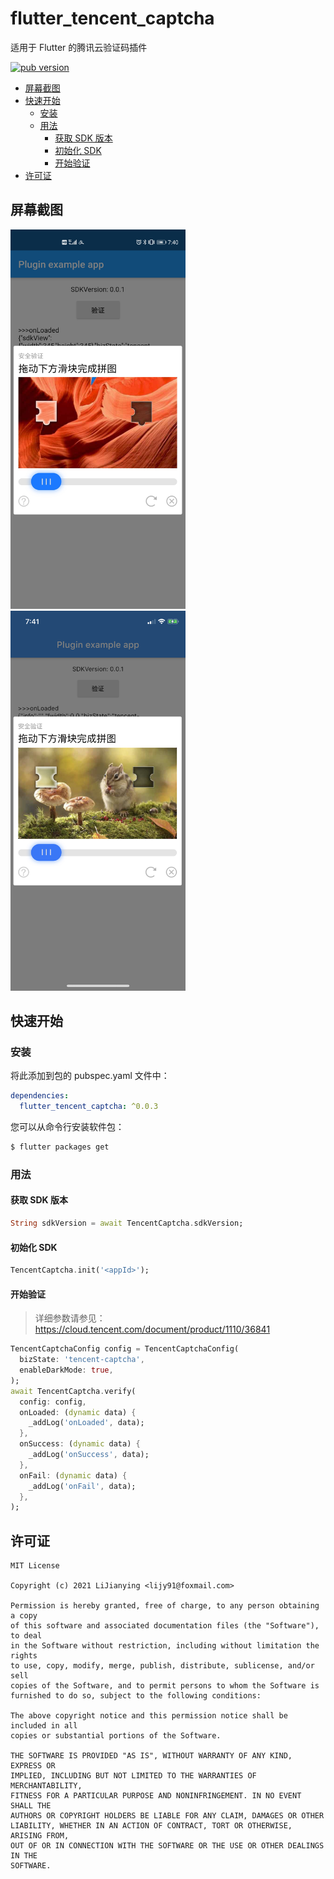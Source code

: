 # flutter_tencent_captcha

适用于 Flutter 的腾讯云验证码插件

[![pub version][pub-image]][pub-url]

[pub-image]: https://img.shields.io/pub/v/flutter_tencent_captcha.svg
[pub-url]: https://pub.dev/packages/flutter_tencent_captcha

<!-- START doctoc generated TOC please keep comment here to allow auto update -->
<!-- DON'T EDIT THIS SECTION, INSTEAD RE-RUN doctoc TO UPDATE -->


- [屏幕截图](#%E5%B1%8F%E5%B9%95%E6%88%AA%E5%9B%BE)
- [快速开始](#%E5%BF%AB%E9%80%9F%E5%BC%80%E5%A7%8B)
  - [安装](#%E5%AE%89%E8%A3%85)
  - [用法](#%E7%94%A8%E6%B3%95)
    - [获取 SDK 版本](#%E8%8E%B7%E5%8F%96-sdk-%E7%89%88%E6%9C%AC)
    - [初始化 SDK](#%E5%88%9D%E5%A7%8B%E5%8C%96-sdk)
    - [开始验证](#%E5%BC%80%E5%A7%8B%E9%AA%8C%E8%AF%81)
- [许可证](#%E8%AE%B8%E5%8F%AF%E8%AF%81)

<!-- END doctoc generated TOC please keep comment here to allow auto update -->

## 屏幕截图

<div>
  <img src='./screenshots/flutter_tencent_captcha-android.jpeg' width=280>
  <img src='./screenshots/flutter_tencent_captcha-ios.png' width=280>
</div>

## 快速开始

### 安装

将此添加到包的 pubspec.yaml 文件中：

```yaml
dependencies:
  flutter_tencent_captcha: ^0.0.3
```

您可以从命令行安装软件包：

```bash
$ flutter packages get
```

### 用法

#### 获取 SDK 版本

```dart
String sdkVersion = await TencentCaptcha.sdkVersion;
```

#### 初始化 SDK

```dart
TencentCaptcha.init('<appId>');
```

#### 开始验证

> 详细参数请参见：https://cloud.tencent.com/document/product/1110/36841

```dart
TencentCaptchaConfig config = TencentCaptchaConfig(
  bizState: 'tencent-captcha',
  enableDarkMode: true,
);
await TencentCaptcha.verify(
  config: config,
  onLoaded: (dynamic data) {
    _addLog('onLoaded', data);
  },
  onSuccess: (dynamic data) {
    _addLog('onSuccess', data);
  },
  onFail: (dynamic data) {
    _addLog('onFail', data);
  },
);
```

## 许可证

```
MIT License

Copyright (c) 2021 LiJianying <lijy91@foxmail.com>

Permission is hereby granted, free of charge, to any person obtaining a copy
of this software and associated documentation files (the "Software"), to deal
in the Software without restriction, including without limitation the rights
to use, copy, modify, merge, publish, distribute, sublicense, and/or sell
copies of the Software, and to permit persons to whom the Software is
furnished to do so, subject to the following conditions:

The above copyright notice and this permission notice shall be included in all
copies or substantial portions of the Software.

THE SOFTWARE IS PROVIDED "AS IS", WITHOUT WARRANTY OF ANY KIND, EXPRESS OR
IMPLIED, INCLUDING BUT NOT LIMITED TO THE WARRANTIES OF MERCHANTABILITY,
FITNESS FOR A PARTICULAR PURPOSE AND NONINFRINGEMENT. IN NO EVENT SHALL THE
AUTHORS OR COPYRIGHT HOLDERS BE LIABLE FOR ANY CLAIM, DAMAGES OR OTHER
LIABILITY, WHETHER IN AN ACTION OF CONTRACT, TORT OR OTHERWISE, ARISING FROM,
OUT OF OR IN CONNECTION WITH THE SOFTWARE OR THE USE OR OTHER DEALINGS IN THE
SOFTWARE.
```
